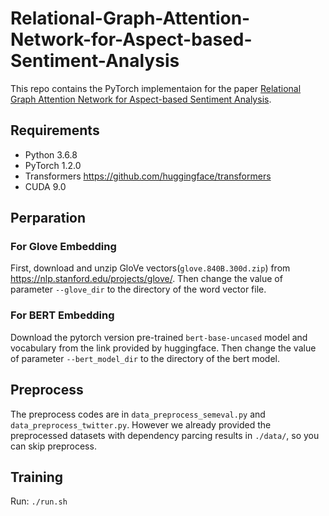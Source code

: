 # Relational-Graph-Attention-Network-for-Aspect-based-Sentiment-Analysis
This repo contains the PyTorch implementaion for the paper [Relational Graph Attention Network for Aspect-based Sentiment Analysis](https://arxiv.org/abs/2004.12362).

## Requirements
* Python 3.6.8
* PyTorch 1.2.0
* Transformers https://github.com/huggingface/transformers
* CUDA 9.0

## Perparation
### For Glove Embedding
First, download and unzip GloVe vectors(`glove.840B.300d.zip`) from https://nlp.stanford.edu/projects/glove/. Then change the value of parameter `--glove_dir` to the directory of the word vector file.

### For BERT Embedding
Download the pytorch version pre-trained `bert-base-uncased` model and vocabulary from the link provided by huggingface. Then change the value of parameter `--bert_model_dir` to the directory of the bert model.

## Preprocess
The preprocess codes are in `data_preprocess_semeval.py` and `data_preprocess_twitter.py`. However we already provided the preprocessed datasets with dependency parcing results in `./data/`, so you can skip preprocess.

## Training
Run:
`./run.sh`


